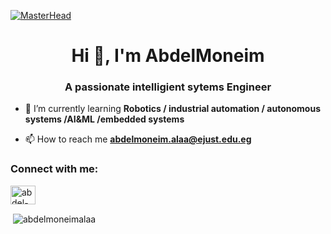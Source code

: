 [//]:# "[![MasterHead](https://github.com/Anmol-Baranwal/Cool-GIFs-For-GitHub/assets/74038190/0c7eb6ed-663b-4ce4-bfbd-18239a38ba1b)](https://abdelmoneimalaa.io)"
[![MasterHead](https://user-images.githubusercontent.com/74038190/225813708-98b745f2-7d22-48cf-9150-083f1b00d6c9.gif)](https://abdelmoneimalaa.io)
<h1 align="center">Hi 👋, I'm AbdelMoneim</h1>
<h3 align="center">A passionate intelligient sytems Engineer</h3>

- 🌱 I’m currently learning **Robotics / industrial automation / autonomous systems /AI&ML /embedded systems**


- 📫 How to reach me **abdelmoneim.alaa@ejust.edu.eg**

<h3 align="left">Connect with me:</h3>
<p align="left">
<a href="https://linkedin.com/in/abdel-moneim-alaa-8560321b1" target="blank"><img align="center" src="https://raw.githubusercontent.com/rahuldkjain/github-profile-readme-generator/master/src/images/icons/Social/linked-in-alt.svg" alt="abdel-moneim-alaa-8560321b1" height="30" width="40" /></a>
</p>

<p>&nbsp;<img align="center" src="https://github-readme-stats.vercel.app/api?username=abdelmoneimalaa&show_icons=true&locale=en" alt="abdelmoneimalaa" /></p>

<!-- <p><img align="center" src="https://github-readme-streak-stats.herokuapp.com/?user=abdelmoneimalaa&" alt="abdelmoneimalaa" /></p> -->
